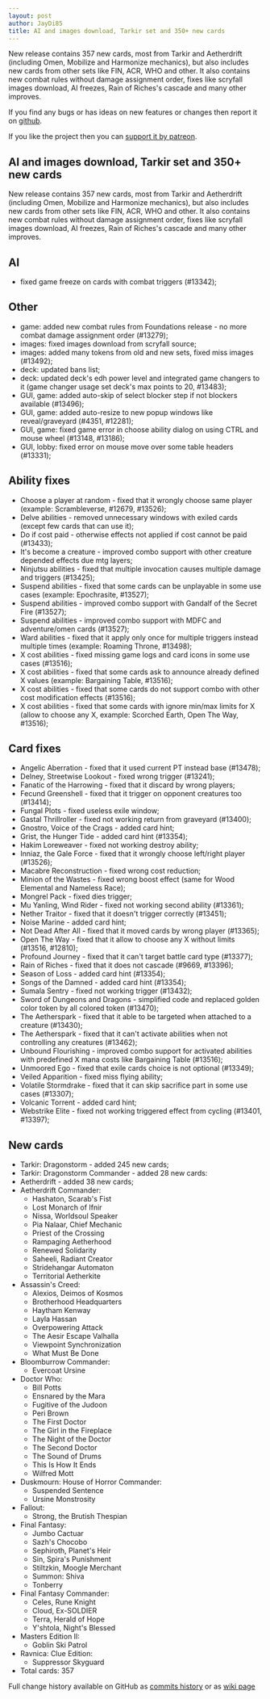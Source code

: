 ```yaml
---
layout: post
author: JayDi85
title: AI and images download, Tarkir set and 350+ new cards
---
```

New release contains 357 new cards, most from Tarkir and Aetherdrift (including Omen, Mobilize and Harmonize mechanics), but also includes new cards from other sets like FIN, ACR, WHO and other. It also contains new combat rules without damage assignment order, fixes like scryfall images download, AI freezes, Rain of Riches's cascade and many other improves.

If you find any bugs or has ideas on new features or changes then report it on [github](https://github.com/magefree/mage/issues).

If you like the project then you can [support it by patreon](https://xmage.today/#donate).

## AI and images download, Tarkir set and 350+ new cards
New release contains 357 new cards, most from Tarkir and Aetherdrift (including Omen, Mobilize and Harmonize mechanics), but also includes new cards from other sets like FIN, ACR, WHO and other. It also contains new combat rules without damage assignment order, fixes like scryfall images download, AI freezes, Rain of Riches's cascade and many other improves.

## AI
* fixed game freeze on cards with combat triggers (#13342);

## Other
* game: added new combat rules from Foundations release - no more combat damage assignment order (#13279);
* images: fixed images download from scryfall source;
* images: added many tokens from old and new sets, fixed miss images (#13492);
* deck: updated bans list;
* deck: updated deck's edh power level and integrated game changers to it (game changer usage set deck's max points to 20, #13483);
* GUI, game: added auto-skip of select blocker step if not blockers available (#13496);
* GUI, game: added auto-resize to new popup windows like reveal/graveyard (#4351, #12281);
* GUI, game: fixed game error in choose ability dialog on using CTRL and mouse wheel (#13148, #13186);
* GUI, lobby: fixed error on mouse move over some table headers (#13331);

## Ability fixes
* Choose a player at random - fixed that it wrongly choose same player (example: Scrambleverse, #12679, #13526);
* Delve abilities - removed unnecessary windows with exiled cards (except few cards that can use it);
* Do if cost paid - otherwise effects not applied if cost cannot be paid (#13433);
* It's become a creature - improved combo support with other creature depended effects due mtg layers;
* Ninjutsu abilities - fixed that multiple invocation causes multiple damage and triggers (#13425);
* Suspend abilities - fixed that some cards can be unplayable in some use cases (example: Epochrasite, #13527);
* Suspend abilities - improved combo support with Gandalf of the Secret Fire (#13527);
* Suspend abilities - improved combo support with MDFC and adventure/omen cards (#13527);
* Ward abilities - fixed that it apply only once for multiple triggers instead multiple times (example: Roaming Throne, #13498);
* X cost abilities - fixed missing game logs and card icons in some use cases (#13516);
* X cost abilities - fixed that some cards ask to announce already defined X values (example: Bargaining Table, #13516);
* X cost abilities - fixed that some cards do not support combo with other cost modification effects (#13516);
* X cost abilities - fixed that some cards with ignore min/max limits for X (allow to choose any X, example: Scorched Earth, Open The Way, #13516);

## Card fixes
* Angelic Aberration - fixed that it used current PT instead base (#13478);
* Delney, Streetwise Lookout - fixed wrong trigger (#13241);
* Fanatic of the Harrowing - fixed that it discard by wrong players;
* Fecund Greenshell - fixed that it trigger on opponent creatures too (#13414);
* Fungal Plots - fixed useless exile window;
* Gastal Thrillroller - fixed not working return from graveyard (#13400);
* Gnostro, Voice of the Crags - added card hint;
* Grist, the Hunger Tide - added card hint (#13354);
* Hakim Loreweaver - fixed not working destroy ability;
* Inniaz, the Gale Force - fixed that it wrongly choose left/right player (#13526);
* Macabre Reconstruction - fixed wrong cost reduction;
* Minion of the Wastes - fixed wrong boost effect (same for Wood Elemental and Nameless Race);
* Mongrel Pack - fixed dies trigger;
* Mu Yanling, Wind Rider - fixed not working second ability (#13361);
* Nether Traitor - fixed that it doesn't trigger correctly (#13451);
* Noise Marine - added card hint;
* Not Dead After All - fixed that it moved cards by wrong player (#13365);
* Open The Way - fixed that it allow to choose any X without limits (#13516, #12810);
* Profound Journey - fixed that it can't target battle card type (#13377);
* Rain of Riches - fixed that it does not cascade (#9669, #13396);
* Season of Loss - added card hint (#13354);
* Songs of the Damned - added card hint (#13354);
* Sumala Sentry - fixed not working trigger (#13432);
* Sword of Dungeons and Dragons - simplified code and replaced golden color token by all colored token (#13470);
* The Aetherspark - fixed that it able to be targeted when attached to a creature (#13430);
* The Aetherspark - fixed that it can't activate abilities when not controlling any creatures (#13462);
* Unbound Flourishing - improved combo support for activated abilities with predefined X mana costs like Bargaining Table (#13516);
* Unmoored Ego - fixed that exile cards choice is not optional (#13349);
* Veiled Apparition - fixed miss flying ability;
* Volatile Stormdrake - fixed that it can skip sacrifice part in some use cases (#13307);
* Volcanic Torrent - added card hint;
* Webstrike Elite - fixed not working triggered effect from cycling (#13401, #13397);

## New cards
* Tarkir: Dragonstorm - added 245 new cards;
* Tarkir: Dragonstorm Commander - added 28 new cards:
* Aetherdrift - added 38 new cards;
* Aetherdrift Commander:
  * Hashaton, Scarab's Fist
  * Lost Monarch of Ifnir
  * Nissa, Worldsoul Speaker
  * Pia Nalaar, Chief Mechanic
  * Priest of the Crossing
  * Rampaging Aetherhood
  * Renewed Solidarity
  * Saheeli, Radiant Creator
  * Stridehangar Automaton
  * Territorial Aetherkite
* Assassin's Creed:
  * Alexios, Deimos of Kosmos
  * Brotherhood Headquarters
  * Haytham Kenway
  * Layla Hassan
  * Overpowering Attack
  * The Aesir Escape Valhalla
  * Viewpoint Synchronization
  * What Must Be Done
* Bloomburrow Commander:
  * Evercoat Ursine
* Doctor Who:
  * Bill Potts
  * Ensnared by the Mara
  * Fugitive of the Judoon
  * Peri Brown
  * The First Doctor
  * The Girl in the Fireplace
  * The Night of the Doctor
  * The Second Doctor
  * The Sound of Drums
  * This Is How It Ends
  * Wilfred Mott
* Duskmourn: House of Horror Commander:
  * Suspended Sentence
  * Ursine Monstrosity
* Fallout:
  * Strong, the Brutish Thespian
* Final Fantasy:
  * Jumbo Cactuar
  * Sazh's Chocobo
  * Sephiroth, Planet's Heir
  * Sin, Spira's Punishment
  * Stiltzkin, Moogle Merchant
  * Summon: Shiva
  * Tonberry
* Final Fantasy Commander:
  * Celes, Rune Knight
  * Cloud, Ex-SOLDIER
  * Terra, Herald of Hope
  * Y'shtola, Night's Blessed
* Masters Edition II:
  * Goblin Ski Patrol
* Ravnica: Clue Edition:
  * Suppressor Skyguard
* Total cards: 357

Full change history available on GitHub as [commits history](https://github.com/magefree/mage/commits/)
or as [wiki page](https://github.com/magefree/mage/wiki/Release-changes)
